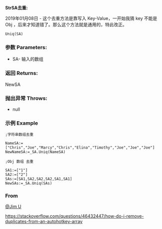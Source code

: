 **StrSA去重:**

2019年01月08日 - 这个去重方法是靠写入 Key-Value，一开始我猜 key 不能是 Obj ，后来才知道错了。那么这个方法就是通用的，特此改正。

```autohotkey
Uniq(SA)
```

### 参数 Parameters: 

- SA- 输入的数组

### 返回 Returns: 
NewSA
### 抛出异常 Throws: 
- null
### 示例 Example
```autohotkey
;字符串数组去重

NameSA:=["Chris","Joe","Marcy","Chris","Elina","Timothy","Joe","Joe","Joe"]
NewNameSA:=_SA.Uniq(NameSA)
```

```autohotkey
;Obj 数组 去重

SA1:=["1"]
SA2:=["2"]
SAs:=[SA1,SA2,SA2,SA2,SA1,SA1]
NewSAs:=_SA.Uniq(SAs)
```

### From

[@Jim U](https://stackoverflow.com/users/4695439/jim-u)

https://stackoverflow.com/questions/46432447/how-do-i-remove-duplicates-from-an-autohotkey-array